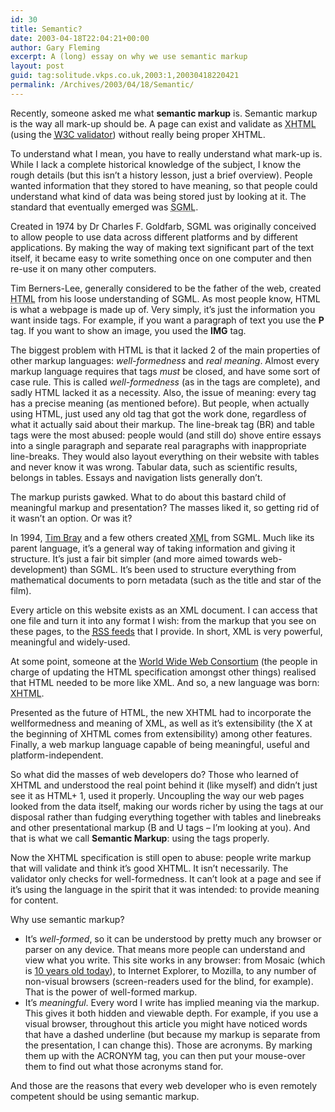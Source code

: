 ```yaml
---
id: 30
title: Semantic?
date: 2003-04-18T22:04:21+00:00
author: Gary Fleming
excerpt: A (long) essay on why we use semantic markup
layout: post
guid: tag:solitude.vkps.co.uk,2003:1,20030418220421
permalink: /Archives/2003/04/18/Semantic/
---
```

Recently, someone asked me what **semantic markup** is. Semantic markup is the way all mark-up should be. A page can exist and validate as <acronym title="eXtensible HyperText Markup Language">XHTML</acronym> (using the [<acronym title="World Wide Web Consortium">W3C</acronym> validator](http://validator.w3.org)) without really being proper XHTML.

To understand what I mean, you have to really understand what mark-up is. While I lack a complete historical knowledge of the subject, I know the rough details (but this isn&#8217;t a history lesson, just a brief overview). People wanted information that they stored to have meaning, so that people could understand what kind of data was being stored just by looking at it. The standard that eventually emerged was <acronym title="Standard Generalised Markup Language">SGML</acronym>.

Created in 1974 by Dr Charles F. Goldfarb, SGML was originally conceived to allow people to use data across different platforms and by different applications. By making the way of making text significant part of the text itself, it became easy to write something once on one computer and then re-use it on many other computers.

Tim Berners-Lee, generally considered to be the father of the web, created <acronym title="HyperText Markup Language">HTML</acronym> from his loose understanding of SGML. As most people know, HTML is what a webpage is made up of. Very simply, it&#8217;s just the information you want inside tags. For example, if you want a paragraph of text you use the **P** tag. If you want to show an image, you used the **IMG** tag.

The biggest problem with HTML is that it lacked 2 of the main properties of other markup languages: _well-formedness_ and _real meaning_. Almost every markup language requires that tags _must_ be closed, and have some sort of case rule. This is called _well-formedness_ (as in the tags are complete), and sadly HTML lacked it as a necessity. Also, the issue of meaning: every tag has a precise meaning (as mentioned before). But people, when actually using HTML, just used any old tag that got the work done, regardless of what it actually said about their markup. The line-break tag (BR) and table tags were the most abused: people would (and still do) shove entire essays into a single paragraph and separate real paragraphs with inappropriate line-breaks. They would also layout everything on their website with tables and never know it was wrong. Tabular data, such as scientific results, belongs in tables. Essays and navigation lists generally don&#8217;t.

The markup purists gawked. What to do about this bastard child of meaningful markup and presentation? The masses liked it, so getting rid of it wasn&#8217;t an option. Or was it?

In 1994, [Tim Bray](http://tbray.org/ongoing/) and a few others created <acronym title="eXtensible Markup Language">XML</acronym> from SGML. Much like its parent language, it&#8217;s a general way of taking information and giving it structure. It&#8217;s just a fair bit simpler (and more aimed towards web-development) than SGML. It&#8217;s been used to structure everything from mathematical documents to porn metadata (such as the title and star of the film).

Every article on this website exists as an XML document. I can access that one file and turn it into any format I wish: from the markup that you see on these pages, to the [<acronym title="Rich Site Summary">RSS</acronym> feeds](http://solitude.vkps.co.uk/Syndication/) that I provide. In short, XML is very powerful, meaningful and widely-used.

At some point, someone at the [World Wide Web Consortium](http://www.w3c.org) (the people in charge of updating the HTML specification amongst other things) realised that HTML needed to be more like XML. And so, a new language was born: <acronym title="eXtensible HyperText Markup Language">XHTML</acronym>.

Presented as the future of HTML, the new XHTML had to incorporate the wellformedness and meaning of XML, as well as it&#8217;s extensibility (the X at the beginning of XHTML comes from extensibility) among other features. Finally, a web markup language capable of being meaningful, useful and platform-independent.

So what did the masses of web developers do? Those who learned of XHTML and understood the real point behind it (like myself) and didn&#8217;t just see it as HTML+ 1, used it properly. Uncoupling the way our web pages looked from the data itself, making our words richer by using the tags at our disposal rather than fudging everything together with tables and linebreaks and other presentational markup (B and U tags &#8211; I&#8217;m looking at you). And that is what we call **Semantic Markup**: using the tags properly.

Now the XHTML specification is still open to abuse: people write markup that will validate and think it&#8217;s good XHTML. It isn&#8217;t necessarily. The validator only checks for well-formedness. It can&#8217;t look at a page and see if it&#8217;s using the language in the spirit that it was intended: to provide meaning for content.

Why use semantic markup?

  * It&#8217;s _well-formed_, so it can be understood by pretty much any browser or parser on any device. That means more people can understand and view what you write. This site works in any browser: from Mosaic (which is [10 years old today](http://news.com.com/2009-1032-995679.html "Mosaic is 10 years old")), to Internet Explorer, to Mozilla, to any number of non-visual browsers (screen-readers used for the blind, for example). That is the power of well-formed markup.
  * It&#8217;s _meaningful_. Every word I write has implied meaning via the markup. This gives it both hidden and viewable depth. For example, if you use a visual browser, throughout this article you might have noticed words that have a dashed underline (but because my markup is separate from the presentation, I can change this). Those are acronyms. By marking them up with the ACRONYM tag, you can then put your mouse-over them to find out what those acronyms stand for.

And those are the reasons that every web developer who is even remotely competent should be using semantic markup.